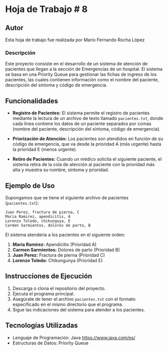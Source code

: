 # Hoja de Trabajo # 8

## Autor

Esta hoja de trabajo fue realizada por Mario Fernando Rocha López

### Descripción

Este proyecto consiste en el desarrollo de un sistema de atención de pacientes que llegan a la sección de Emergencias de un hospital. El sistema se basa en una Priority Queue para gestionar las fichas de ingreso de los pacientes, las cuales contienen información como el nombre del paciente, descripción del síntoma y código de emergencia.

## Funcionalidades

- **Registro de Pacientes:** El sistema permite el registro de pacientes mediante la lectura de un archivo de texto llamado `pacientes.txt`, donde cada línea contiene los datos de un paciente separados por comas (nombre del paciente, descripción del síntoma, código de emergencia).

- **Priorización de Atención:** Los pacientes son atendidos en función de su código de emergencia, que va desde la prioridad A (más urgente) hasta la prioridad E (menos urgente).

- **Retiro de Pacientes:** Cuando un médico solicita el siguiente paciente, el sistema retira de la cola de atención al paciente con la prioridad más alta y muestra su nombre, síntoma y prioridad.

## Ejemplo de Uso

Supongamos que se tiene el siguiente archivo de pacientes (`pacientes.txt`):

```
Juan Perez, fractura de pierna, C
Maria Ramirez, apendicitis, A
Lorenzo Toledo, chikunguya, E
Carmen Sarmientos, dolores de parto, B
```

El sistema atendería a los pacientes en el siguiente orden:

1. **Maria Ramirez:** Apendicitis (Prioridad A)
2. **Carmen Sarmientos:** Dolores de parto (Prioridad B)
3. **Juan Perez:** Fractura de pierna (Prioridad C)
4. **Lorenzo Toledo:** Chikungunya (Prioridad E)

## Instrucciones de Ejecución

1. Descarga o clona el repositorio del proyecto.
2. Ejecuta el programa principal.
3. Asegúrate de tener el archivo `pacientes.txt` con el formato especificado en el mismo directorio que el programa.
4. Sigue las indicaciones del sistema para atender a los pacientes.

## Tecnologías Utilizadas

- Lenguaje de Programación: Java https://www.java.com/es/
- Estructuras de Datos: Priority Queue


